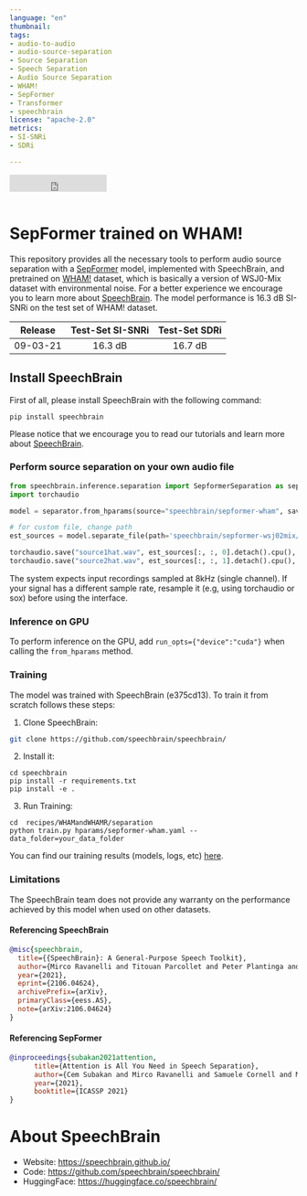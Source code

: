 ```yaml
---
language: "en"
thumbnail:
tags:
- audio-to-audio
- audio-source-separation
- Source Separation
- Speech Separation
- Audio Source Separation
- WHAM!
- SepFormer
- Transformer 
- speechbrain
license: "apache-2.0"
metrics:
- SI-SNRi
- SDRi

---
```


<iframe src="https://ghbtns.com/github-btn.html?user=speechbrain&repo=speechbrain&type=star&count=true&size=large&v=2" frameborder="0" scrolling="0" width="170" height="30" title="GitHub"></iframe>
<br/><br/>

# SepFormer trained on WHAM!
This repository provides all the necessary tools to perform audio source separation with a [SepFormer](https://arxiv.org/abs/2010.13154v2) model, implemented with SpeechBrain, and pretrained on [WHAM!](http://wham.whisper.ai/) dataset, which is basically a version of WSJ0-Mix dataset with environmental noise. For a better experience we encourage you to learn more about [SpeechBrain](https://speechbrain.github.io). The model performance is 16.3 dB SI-SNRi on the test set of WHAM! dataset.

| Release | Test-Set SI-SNRi | Test-Set SDRi |
|:-------------:|:--------------:|:--------------:|
| 09-03-21 | 16.3 dB | 16.7 dB |


## Install SpeechBrain

First of all, please install SpeechBrain with the following command:

```
pip install speechbrain
```

Please notice that we encourage you to read our tutorials and learn more about [SpeechBrain](https://speechbrain.github.io).

### Perform source separation on your own audio file

```python
from speechbrain.inference.separation import SepformerSeparation as separator
import torchaudio

model = separator.from_hparams(source="speechbrain/sepformer-wham", savedir='pretrained_models/sepformer-wham')

# for custom file, change path
est_sources = model.separate_file(path='speechbrain/sepformer-wsj02mix/test_mixture.wav') 

torchaudio.save("source1hat.wav", est_sources[:, :, 0].detach().cpu(), 8000)
torchaudio.save("source2hat.wav", est_sources[:, :, 1].detach().cpu(), 8000)
```
The system expects input recordings sampled at 8kHz (single channel).
If your signal has a different sample rate, resample it (e.g, using torchaudio or sox) before using the interface.

### Inference on GPU
To perform inference on the GPU, add  `run_opts={"device":"cuda"}`  when calling the `from_hparams` method.

### Training
The model was trained with SpeechBrain (e375cd13).
To train it from scratch follows these steps:
1. Clone SpeechBrain:
```bash
git clone https://github.com/speechbrain/speechbrain/
```
2. Install it:
```
cd speechbrain
pip install -r requirements.txt
pip install -e .
```

3. Run Training:
```
cd  recipes/WHAMandWHAMR/separation
python train.py hparams/sepformer-wham.yaml --data_folder=your_data_folder
```

You can find our training results (models, logs, etc) [here](https://drive.google.com/drive/folders/1dIAT8hZxvdJPZNUb8Zkk3BuN7GZ9-mZb?usp=sharing).


### Limitations
The SpeechBrain team does not provide any warranty on the performance achieved by this model when used on other datasets.

#### Referencing SpeechBrain


```bibtex
@misc{speechbrain,
  title={{SpeechBrain}: A General-Purpose Speech Toolkit},
  author={Mirco Ravanelli and Titouan Parcollet and Peter Plantinga and Aku Rouhe and Samuele Cornell and Loren Lugosch and Cem Subakan and Nauman Dawalatabad and Abdelwahab Heba and Jianyuan Zhong and Ju-Chieh Chou and Sung-Lin Yeh and Szu-Wei Fu and Chien-Feng Liao and Elena Rastorgueva and François Grondin and William Aris and Hwidong Na and Yan Gao and Renato De Mori and Yoshua Bengio},
  year={2021},
  eprint={2106.04624},
  archivePrefix={arXiv},
  primaryClass={eess.AS},
  note={arXiv:2106.04624}
}
```

#### Referencing SepFormer
```bibtex
@inproceedings{subakan2021attention,
      title={Attention is All You Need in Speech Separation}, 
      author={Cem Subakan and Mirco Ravanelli and Samuele Cornell and Mirko Bronzi and Jianyuan Zhong},
      year={2021},
      booktitle={ICASSP 2021}
}
```

# **About SpeechBrain**
- Website: https://speechbrain.github.io/
- Code: https://github.com/speechbrain/speechbrain/
- HuggingFace: https://huggingface.co/speechbrain/